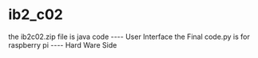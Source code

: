 # ib2_c02
the ib2c02.zip file is java code ----  User Interface
the Final code.py is for raspberry pi  ---- Hard Ware Side
